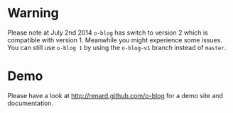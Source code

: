 <!-- -*- markdown -*- -->

# Warning

Please note at July 2nd 2014 `o-blog` has switch to version 2 which is
compatible with version 1. Meanwhile you might experience some issues. You
can still use `o-blog 1` by using the `o-blog-v1` branch instead of
`master`.

# Demo

Please have a look at http://renard.github.com/o-blog for a demo site and
documentation.
